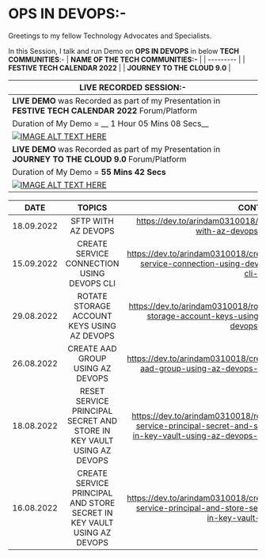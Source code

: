 # OPS IN DEVOPS:-

Greetings to my fellow Technology Advocates and Specialists.

In this Session, I talk and run Demo on __OPS IN DEVOPS__ in below __TECH COMMUNITIES__:-
| __NAME OF THE TECH COMMUNITIES:-__ |
| --------- |
| __FESTIVE TECH CALENDAR 2022__ |
| __JOURNEY TO THE CLOUD 9.0__ |

| __LIVE RECORDED SESSION:-__ |
| --------- |
| __LIVE DEMO__ was Recorded as part of my Presentation in __FESTIVE TECH CALENDAR 2022__ Forum/Platform |
| Duration of My Demo = __ 1 Hour 05 Mins 08 Secs__ |
| [![IMAGE ALT TEXT HERE](https://img.youtube.com/vi/pcIVKO2dlEI/0.jpg)](https://www.youtube.com/watch?v=pcIVKO2dlEI&t=80s) |
| __LIVE DEMO__ was Recorded as part of my Presentation in __JOURNEY TO THE CLOUD 9.0__ Forum/Platform |
| Duration of My Demo = __55 Mins 42 Secs__ |
| [![IMAGE ALT TEXT HERE](https://img.youtube.com/vi/EGIOzEpOxzE/0.jpg)](https://www.youtube.com/watch?v=EGIOzEpOxzE) |

| __DATE__ | __TOPICS__ | __CONTENT__ |
| --------- |:---------:| -------:|
| 18.09.2022 | SFTP WITH AZ DEVOPS | https://dev.to/arindam0310018/sftp-with-az-devops-7on |
| 15.09.2022 | CREATE SERVICE CONNECTION USING DEVOPS CLI | https://dev.to/arindam0310018/create-service-connection-using-devops-cli-2k59 |
| 29.08.2022 | ROTATE STORAGE ACCOUNT KEYS USING AZ DEVOPS | https://dev.to/arindam0310018/rotate-storage-account-keys-using-az-devops-n71 |
| 26.08.2022 | CREATE AAD GROUP USING AZ DEVOPS | https://dev.to/arindam0310018/create-aad-group-using-az-devops-2peb |
| 18.08.2022 | RESET SERVICE PRINCIPAL SECRET AND STORE IN KEY VAULT USING AZ DEVOPS | https://dev.to/arindam0310018/reset-service-principal-secret-and-store-in-key-vault-using-az-devops-2h8o |
| 16.08.2022 | CREATE SERVICE PRINCIPAL AND STORE SECRET IN KEY VAULT USING AZ DEVOPS | https://dev.to/arindam0310018/create-service-principal-and-store-secret-in-key-vault-2i37 |
